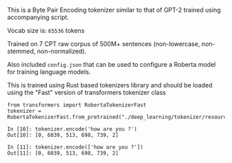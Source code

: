 This is a Byte Pair Encoding tokenizer similar to that of GPT-2 trained using accompanying script.

Vocab size is: `65536` tokens

Trained on 7 CPT raw corpus of 500M+ sentences (non-lowercase, non-stemmed, non-normalized).

Also included `config.json` that can be used to configure a Roberta model for training language models.

This is trained using Rust based tokenizers library and should be loaded using the "Fast" version of transformers
 tokenizer class 
```
from transformers import RobertaTokenizerFast 
tokenizer = RobertaTokenizerFast.from_pretrained("./deep_learning/tokenizer/resources/65k_roberta/") 

In [10]: tokenizer.encode('how are you ?')                 
Out[10]: [0, 6039, 513, 698, 739, 2]

In [11]: tokenizer.encode(['how are you ?'])    
Out[11]: [0, 6039, 513, 698, 739, 2]
```
